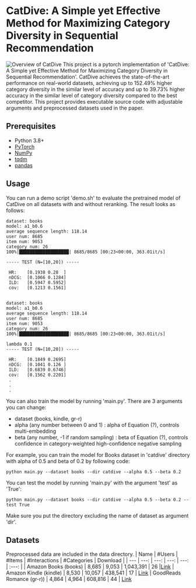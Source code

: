 # CatDive: A Simple yet Effective Method for Maximizing Category Diversity in Sequential Recommendation

![Overview of CatDive](CatDive.png)
This project is a pytorch implementation of 'CatDive: A Simple yet Effective Method for Maximizing Category Diversity in Sequential Recommendation'.
CatDive achieves the state-of-the-art performance on real-world datasets, achieving up to 152.49% higher category diversity in the similar level of accuracy and up to 39.73% higher accuracy in the similar level of category diversity compared to the best competitor.
This project provides executable source code with adjustable arguments and preprocessed datasets used in the paper.

## Prerequisites

- Python 3.8+
- [PyTorch](https://pytorch.org/)
- [NumPy](https://numpy.org/)
- [tqdm](https://tqdm.github.io/)
- [pandas](https://pandas.pydata.org)

## Usage
You can run a demo script 'demo.sh' to evaluate the pretrained model of CatDive on all datasets with and without reranking.
The result looks as follows:
```
dataset: books
model: a1_b0.6
average sequence length: 118.14
user num: 8685
item num: 9053
category num: 26
100%|███████████████████| 8685/8685 [00:23<00:00, 363.01it/s]

----- TEST (N=[10,20]) ----- 

 HR:	[0.1938 0.28  ] 
 nDCG:	[0.1066 0.1284] 
 ILD:	[0.5947 0.5952] 
 cov:	[0.1213 0.1561]  


dataset: books
model: a1_b0.6
average sequence length: 118.14
user num: 8685
item num: 9053
category num: 26
100%|███████████████████| 8685/8685 [00:23<00:00, 363.01it/s]

lambda 0.1
----- TEST (N=[10,20]) ----- 

 HR:	[0.1849 0.2695] 
 nDCG:	[0.1041 0.126 ] 
 ILD:	[0.6839 0.6746] 
 cov:	[0.1562 0.2201] 
 .
 .
 .
```

You can also train the model by running 'main.py'.
There are 3 arguments you can change:
- dataset (books, kindle, gr-r)
- alpha (any number between 0 and 1)
    : alpha of Equation (?), controls multi-embedding
- beta (any number, -1 if random sampling)
    : beta of Equation (?), controls confidence in category-weighted high-confidence negative sampling

For example, you can train the model for Books dataset in 'catdive' directory with alpha of 0.5 and beta of 0.2  by following code:
```
python main.py --dataset books --dir catdive --alpha 0.5 --beta 0.2
```


You can test the model by running 'main.py' with the argument 'test' as 'True':
```
python main.py --dataset books --dir catdive --alpha 0.5 --beta 0.2 --test True
```
Make sure you put the directory excluding the name of dataset as argument 'dir'.

## Datasets
Preprocessed data are included in the data directory.
| Name | #Users | #Items | #Interactions | #Categories | Download |
| --- | ---: | ---: | ---: | ---: | :---: |
| Amazon Books (books) | 8,685 | 9,053 | 1,043,391 | 26 |[Link](https://nijianmo.github.io/amazon/index.html)
| Amazon Kindle (kindle) | 8,530 | 10,057 | 438,541 | 17 | [Link](https://nijianmo.github.io/amazon/index.html)
| GoodReads Romance (gr-r)) | 4,864 | 4,964 | 608,816 | 44 | [Link](https://mengtingwan.github.io/data/goodreads.html)
